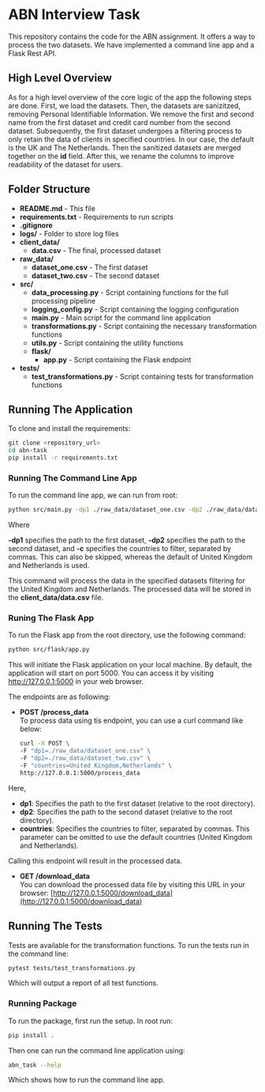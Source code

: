 # ABN Interview Task

This repository contains the code for the ABN assignment. It offers a way to process the two datasets. We have implemented a command line app and a Flask Rest API.

## High Level Overview

As for a high level overview of the core logic of the app the following steps are done. First, we load the datasets. Then, the datasets are sanizitzed, removing Personal Identifiable Information. We remove the first and second name from the first dataset and credit card number from the second dataset. Subsequently, the first dataset undergoes a filtering process to only retain the data of clients in specified countries. In our case, the default is the UK and The Netherlands. Then the sanitized datasets are merged together on the **id** field. After this, we rename the columns to improve readability of the dataset for users.

## Folder Structure

- **README.md** - This file
- **requirements.txt** - Requirements to run scripts
- **.gitignore**
- **logs/** - Folder to store log files
- **client_data/**
  - **data.csv** - The final, processed dataset
- **raw_data/**
  - **dataset_one.csv** - The first dataset
  - **dataset_two.csv** - The second dataset
- **src/**
  - **data_processing.py** - Script containing functions for the full processing pipeline
  - **logging_config.py** - Script containing the logging configuration
  - **main.py** - Main script for the command line application
  - **transformations.py** - Script containing the necessary transformation functions
  - **utils.py** - Script containing the utility functions
  - **flask/**
    - **app.py** - Script containing the Flask endpoint
- **tests/**
  - **test_transformations.py** - Script containing tests for transformation functions

## Running The Application

To clone and install the requirements:

```sh
git clone <repository_url>
cd abn-task
pip install -r requirements.txt
```

### Running The Command Line App

To run the command line app, we can run from root:

```sh
python src/main.py -dp1 ./raw_data/dataset_one.csv -dp2 ./raw_data/dataset_two.csv -c "United Kingdom,Netherlands"
```

Where

**-dp1** specifies the path to the first dataset,
**-dp2** specifies the path to the second dataset, and
**-c** specifies the countries to filter, separated by commas. This can also be skipped, whereas the default of United Kingdom and Netherlands is used.

This command will process the data in the specified datasets filtering for the United Kingdom and Netherlands. The processed data will be stored in the **client_data/data.csv** file.

### Runing The Flask App

To run the Flask app from the root directory, use the following command:

```sh
python src/flask/app.py
```

This will initiate the Flask application on your local machine. By default, the application will start on port 5000. You can access it by visiting http://127.0.0.1:5000 in your web browser.

The endpoints are as following:

- **POST /process_data**  
  To process data using tis endpoint, you can use a curl command like below:

  ```sh
  curl -X POST \
  -F "dp1=./raw_data/dataset_one.csv" \
  -F "dp2=./raw_data/dataset_two.csv" \
  -F "countries=United Kingdom,Netherlands" \
  http://127.0.0.1:5000/process_data
  ```

Here,

- **dp1**: Specifies the path to the first dataset (relative to the root directory).
- **dp2**: Specifies the path to the second dataset (relative to the root directory).
- **countries**: Specifies the countries to filter, separated by commas. This parameter can be omitted to use the default countries (United Kingdom and Netherlands).

Calling this endpoint will result in the processed data.

- **GET /download_data**  
  You can download the processed data file by visiting this URL in your browser:
  [http://127.0.0.1:5000/download_data](http://127.0.0.1:5000/download_data)

## Running The Tests

Tests are available for the transformation functions. To run the tests run in the command line:

```sh
pytest tests/test_transformations.py
```

Which will output a report of all test functions.

### Running Package

To run the package, first run the setup. In root run:

```sh
pip install .
```

Then one can run the command line application using:

```sh
abn_task --help
```

Which shows how to run the command line app.
